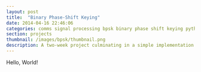 ```yaml
---
layout: post
title:  "Binary Phase-Shift Keying"
date: 2014-04-16 22:46:06
categories: comms signal processing bpsk binary phase shift keying python arduino
section: projects
thumbnail: /images/bpsk/thumbnail.png
description: A two-week project culminating in a simple implementation of a binary phase-shift keying communication link including a breadboarded transmitter and an arduino-based reciever.
---
```


Hello, World!
